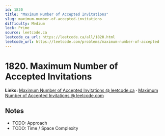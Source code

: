 ```yaml
--- 
id: 1820
title: "Maximum Number of Accepted Invitations"
slug: maximum-number-of-accepted-invitations
difficulty: Medium
lock: Prime
source: leetcode.ca
leetcode_ca_url: https://leetcode.ca/all/1820.html
leetcode_url: https://leetcode.com/problems/maximum-number-of-accepted-invitations/
---
```


# 1820. Maximum Number of Accepted Invitations

**Links:** [Maximum Number of Accepted Invitations @ leetcode.ca](https://leetcode.ca/all/1820.html) · [Maximum Number of Accepted Invitations @ leetcode.com](https://leetcode.com/problems/maximum-number-of-accepted-invitations/)

## Notes
- TODO: Approach
- TODO: Time / Space Complexity
